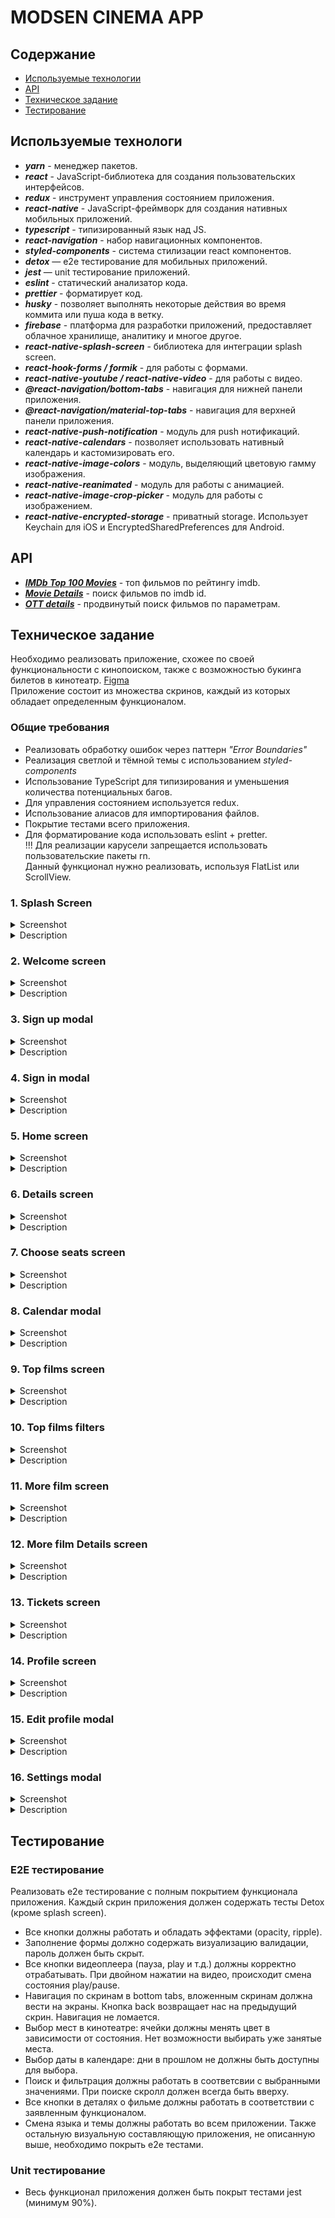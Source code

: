 # MODSEN CINEMA APP

## Содержание

- [Используемые технологии](#Используемые-технологии)
- [API](#API)
- [Техническое задание](#Техническое-задание)
- [Тестирование](#Тестирование)

## Используемые технологи

- **_yarn_** - менеджер пакетов.
- **_react_** - JavaScript-библиотека для создания пользовательских интерфейсов.
- **_redux_** - инструмент управления состоянием приложения.
- **_react-native_** - JavaScript-фреймворк для создания нативных мобильных приложений.
- **_typescript_** - типизированный язык над JS.
- **_react-navigation_** - набор навигационных компонентов.
- **_styled-components_** - система стилизации react компонентов.
- **_detox_** — e2e тестирование для мобильных приложений.
- **_jest_** — unit тестирование приложений.
- **_eslint_** - статический анализатор кода.
- **_prettier_** - форматирует код.
- **_husky_** - позволяет выполнять некоторые действия во время коммита или пуша кода в ветку.
- **_firebase_** - платформа для разработки приложений, предоставляет облачное хранилище, аналитику и многое другое.
- **_react-native-splash-screen_** - библиотека для интеграции splash screen.
- **_react-hook-forms / formik_** - для работы с формами.
- **_react-native-youtube / react-native-video_** - для работы с видео.
- **_@react-navigation/bottom-tabs_** - навигация для нижней панели приложения.
- **_@react-navigation/material-top-tabs_** - навигация для верхней панели приложения.
- **_react-native-push-notification_** - модуль для push нотификаций.
- **_react-native-calendars_** - позволяет использовать нативный календарь и кастомизировать его.
- **_react-native-image-colors_** - модуль, выделяющий цветовую гамму изображения.
- **_react-native-reanimated_** - модуль для работы с анимацией.
- **_react-native-image-crop-picker_** - модуль для работы с изображением.
- **_react-native-encrypted-storage_** - приватный storage. Использует Keychain для iOS и EncryptedSharedPreferences для Android.

## API

- **_[IMDb Top 100 Movies](https://rapidapi.com/rapihub-rapihub-default/api/imdb-top-100-movies/)_** - топ фильмов по рейтингу imdb.
- **_[Movie Details](https://rapidapi.com/goodmoviesaps/api/movie-details1/)_** - поиск фильмов по imdb id.
- **_[OTT details](https://rapidapi.com/gox-ai-gox-ai-default/api/ott-details/)_** - продвинутый поиск фильмов по параметрам.

## Техническое задание

Необходимо реализовать приложение, схожее по своей функциональности с кинопоиском, также с возможностью букинга билетов в кинотеатр.
[Figma](https://www.figma.com/file/2AWAMpSYwOAaJBFfOAyXyo/Movie's-App-%2F-Modsen?node-id=0%3A1&t=75XQVWVQB8mtZDfJ-0) <br>
Приложение состоит из множества скринов, каждый из которых обладает определенным функционалом.

### Общие требования

- Реализовать обработку ошибок через паттерн _"Error Boundaries"_
- Реализация светлой и тёмной темы с использованием _styled-components_
- Использование TypeScript для типизирования и уменьшения количества потенциальных багов.
- Для управления состоянием используется redux.
- Использование алиасов для импортирования файлов.
- Покрытие тестами всего приложения.
- Для форматирование кода использовать eslint + pretter.
  <br>
  !!! Для реализации карусели запрещается использовать пользовательские пакеты rn.<br>Данный функционал нужно реализовать, используя FlatList или ScrollView.

### 1. Splash Screen

<details>
<summary>Screenshot</summary>

[Figma](https://www.figma.com/file/2AWAMpSYwOAaJBFfOAyXyo/Movie's-App-%2F-Modsen?node-id=31%3A153&t=zsLwh7g9o7je2Svc-0)<br>
![Splash screen](./images/splash.png)

</details>

 <details>
<summary>Description</summary>
 
Splash screen - первый экран, который пользователь видит, открыв приложение, не находящееся в оперативной памяти. Как правило, это лого приложения/компании. Используется для загрузки данных (api, asyncStorage и тд), в том числе для подгрузки скриптового бандла react-native.

Необходимо использовать библиотеку [react-native-splash-screen](https://github.com/crazycodeboy/react-native-splash-screen). Обращаю внимание на то, что вам помимо всего прочего необходимо конфигурировать ваш splash на [нативном уровне](https://github.com/crazycodeboy/react-native-splash-screen#getting-started).
Также вам необходимо реализовать простую анимацию, например skeleton, glow или индикатор загрузки.

</details>

### 2. Welcome screen

<details>
<summary>Screenshot</summary>

[Figma](https://www.figma.com/file/2AWAMpSYwOAaJBFfOAyXyo/Movie's-App-%2F-Modsen?node-id=52%3A753&t=zsLwh7g9o7je2Svc-0)<br>
![Welcome screen](./images/welcome.png)

</details>

 <details>
<summary>Description</summary>

Авторизоваться можно через сервисы или через приложение, нажав на Create an Account.
Для реализации данного функционала необходимо использовать [firebase](https://rnfirebase.io/).

</details>

### 3. Sign up modal

<details>
<summary>Screenshot</summary>

[Figma](https://www.figma.com/file/2AWAMpSYwOAaJBFfOAyXyo/Movie's-App-%2F-Modsen?node-id=60%3A345&t=zsLwh7g9o7je2Svc-0)<br>
![Welcome screen](./images/sign_up.png)

</details>

 <details>
<summary>Description</summary>

Для регистрации необходимы 4 поля: имя, фамилия, почта и пароль.
Для форм можно использовать [react-hook-forms](https://react-hook-form.com/) или [formik](https://formik.org/docs/overview).
Каждое поле должно содержать [валидацию](https://github.com/jquense/yup).
Пароль должен быть скрыт при вводе.
При вводе пароля следует отображать индикатор сложности:

- Low: 4-8 символов.
- Mediunm: 8-12 символов + верхний регистр.
- High: 12-16 символов + верхний регистр + иные символы (.,!?/).

</details>

### 4. Sign in modal

<details>
<summary>Screenshot</summary>

[Figma](https://www.figma.com/file/2AWAMpSYwOAaJBFfOAyXyo/Movie's-App-%2F-Modsen?node-id=60%3A652&t=zsLwh7g9o7je2Svc-0)<br>
![Welcome screen](./images/sign_in.png)

</details>

 <details>
<summary>Description</summary>

Форма логина должна содержать валидацию данных, если пользователь вводит одно из полей неверно - это должно визуально отображаться на инпутах и сопровождаться соотвестствующим сообщением для пользователя (один из вариантов - тосты).

</details>

### 5. Home screen

<details>
<summary>Screenshot</summary>

[Figma](https://www.figma.com/file/2AWAMpSYwOAaJBFfOAyXyo/Movie's-App-%2F-Modsen?node-id=2%3A688&t=zsLwh7g9o7je2Svc-0)<br>
![Welcome screen](./images/home.png)

</details>

 <details>
<summary>Description</summary>

После успешного логина пользователь попадает на основной экран.

Здесь вам предлагается использовать [OTT details API](https://rapidapi.com/gox-ai-gox-ai-default/api/ott-details/) для поиска фильмов по параметрам.
Для фильмов в кинотеатре берем 10 любых картин текущего года с рейтингом выше 7 и один фильм для секции Coming soon.
<br>

**Секция Cooming Soon** <br>
В данной секции пресутсвует плеер с трейлером, кнопка поделиться, кнопка play и кнопка Tickets Available.
Для плеера рекомендуется использовать [react-native-youtube](https://github.com/davidohayon669/react-native-youtube) или [react-native-video](https://github.com/react-native-video/react-native-video/blob/master/API.md)

**Секция Now showing** <br>
Фильтрация работает для данной секции, в карусели отображаются фильмы выбранного жанра. <br>

</details>

### 6. Details screen

<details>
<summary>Screenshot</summary>

[Figma](https://www.figma.com/file/2AWAMpSYwOAaJBFfOAyXyo/Movie's-App-%2F-Modsen?node-id=2%3A850&t=zsLwh7g9o7je2Svc-0)<br>
![Welcome screen](./images/details.png)

</details>

 <details>
<summary>Description</summary>

После клика на карточку какого-либо фильма, пользователь попадает на страницу Film Details, где он может прочитать описание фильма, посмотреть комментарии и забукать билет.

Для комментариев необходимо использовать [Cloud Firestore](https://rnfirebase.io/firestore/usage).
Комментарии обновляются в режиме реального времени. Появление комментария сопровождается звуком (работает, только если пользователь находится на данном скрине)

</details>

### 7. Choose seats screen

<details>
<summary>Screenshot</summary>

[Figma](https://www.figma.com/file/2AWAMpSYwOAaJBFfOAyXyo/Movie's-App-%2F-Modsen?node-id=2%3A730&t=zsLwh7g9o7je2Svc-0)<br>
![Welcome screen](./images/chooose_cinema.png)

</details>

 <details>
<summary>Description</summary>
 
 На данном скрине пользователю для букинга необходимо выбрать:
 + Дату сеанса.
 + Время сеанса.
 + Места в кинотеатре.

Только после выбора всех трех позиций, ему доступен букинг билетов.

Все данные о букингах должны храниться в [secureStorage](https://reactnative.dev/docs/security).

За день до сеанса пользователь должен быть оповещен push уведомлением, содержащим фильм, дату и время сеанса. Для подключения нотификаций можно использовать любой удобный модуль. Один из вариантов [react-native-push-notification](https://github.com/zo0r/react-native-push-notification).

</details>

### 8. Calendar modal

<details>
<summary>Screenshot</summary>

[Figma](https://www.figma.com/file/2AWAMpSYwOAaJBFfOAyXyo/Movie's-App-%2F-Modsen?node-id=49%3A172&t=zsLwh7g9o7je2Svc-0)<br>
![Welcome screen](./images/choose_date.png)

</details>

 <details>
<summary>Description</summary>
 
 В модальном окне необходимо реализовать календарь. Для этого разрешается использовать [react-native-calendars](https://github.com/wix/react-native-calendars).
 Также должны соблюдаться условия: 
 + Нельзя выбрать дату в прошлом. 
 + Букинг доступен не более чем за месяц до сеанса.
 + Выбранный день выделяется цветом и меняется в life режиме на скрине под модальным окном.

</details>

### 9. Top films screen

<details>
<summary>Screenshot</summary>

[Figma](https://www.figma.com/file/2AWAMpSYwOAaJBFfOAyXyo/Movie's-App-%2F-Modsen?node-id=2%3A722&t=zsLwh7g9o7je2Svc-0)<br>
![Welcome screen](./images/top_films.png)

</details>

 <details>
<summary>Description</summary>

Содержит строку поиска, фильтрацию и список лучших фильмов.
В качестве списка фильмов рекомендуется использовать [IMDb Top 100 Movies](https://rapidapi.com/rapihub-rapihub-default/api/imdb-top-100-movies/).

Поиск осуществляется по названию фильма, пробелы перед и после названия игнорируются.
После поиска скролл всегда в начале списка фильмов.

</details>

### 10. Top films filters

<details>
<summary>Screenshot</summary>

[Figma](https://www.figma.com/file/2AWAMpSYwOAaJBFfOAyXyo/Movie's-App-%2F-Modsen?node-id=49%3A345&t=zsLwh7g9o7je2Svc-0)<br
![Welcome screen](./images/filters.png)

</details>

 <details>
<summary>Description</summary>

Фильтрация осуществляется по году выпуска и рейтингу фильма.
Также самостоятельно нужно добавить фильтрацию по жанру и автору фильма.

</details>

### 11. More film screen

<details>
<summary>Screenshot</summary>

[Figma](https://www.figma.com/file/2AWAMpSYwOAaJBFfOAyXyo/Movie's-App-%2F-Modsen?node-id=63%3A766&t=zsLwh7g9o7je2Svc-0)<br>
![Welcome screen](./images/more_film.png)

</details>

 <details>
<summary>Description</summary>

Здесь пользователь может посмотреть информацию о выбранном фильме.
Фон формируется динамически градиентно в зависимости от [цветовой гаммы постера](https://github.com/osamaqarem/react-native-image-colors).
Например у постера Аватара цветовая гамма - голубой + белый, следовательно формируется background с градиентом соотв. цветов.

Также на этой странице необходимо реализовать свайпер вверх.<br>
Следует использовать анимацию react-native или [react-native-reanimated](https://docs.swmansion.com/react-native-reanimated/).

</details>

### 12. More film Details screen

<details>
<summary>Screenshot</summary>

[Figma](https://www.figma.com/file/2AWAMpSYwOAaJBFfOAyXyo/Movie's-App-%2F-Modsen?node-id=64%3A944&t=zsLwh7g9o7je2Svc-0)<br>
![Welcome screen](./images/more_film_details.png)

</details>

 <details>
<summary>Description</summary>

Скрин содержит полную информацию о фильме:

- Трейлер.
- Описание. Часть должна быть скрыта с эффектом shadow. При нажатии на кнопку Read more оно раскрывается и показывается полностью без эффекта shadow. Необходимо использовать анимацию для плавности действия hide/show.
- Cписок актеров.
- Отзывы кинокритиков. Брать можно из [OTT details](https://rapidapi.com/gox-ai-gox-ai-default/api/ott-details/) вкладка Additional Title Details.

</details>

### 13. Tickets screen

<details>
<summary>Screenshot</summary>

[Figma](https://www.figma.com/file/2AWAMpSYwOAaJBFfOAyXyo/Movie's-App-%2F-Modsen?node-id=28%3A520&t=zsLwh7g9o7je2Svc-0)<br>
![Welcome screen](./images/tickets.png)

</details>

 <details>
<summary>Description</summary>

Содержит информацию о букингах пользователя.
Раздел upcoming - предстоящие сеансы в кинотеатре.
Past - прошедшие сеансы, которые пользователь посетил.
Missed - забуканные сеансы, которые пользователь пропустил (дата в прошлом).

Upcomings букинги можно отменить, нажав на кнопку cancel. Пользователь должен увидеть модально окно с подтверждением.

Для top tabs рекомендуется использовать [@react-navigation/material-top-tabs](https://reactnavigation.org/docs/material-top-tab-navigator/)

</details>

### 14. Profile screen

<details>
<summary>Screenshot</summary>

[Figma](https://www.figma.com/file/2AWAMpSYwOAaJBFfOAyXyo/Movie's-App-%2F-Modsen?node-id=29%3A892&t=zsLwh7g9o7je2Svc-0)<br>
![Welcome screen](./images/profile.png)

</details>

 <details>
<summary>Description</summary>

Профиль содержит информацию о пользователе.
Обязательными являются поля: имя, фамилия, userID. Также вы можете добавить иную информацию.<br>
Пользователю предоставляется возможность сменить тему приложения.
Дизайн светлой должен быть разработан самостоятельно.
<br>
Private policy - ссылка на сайт https://www.modsen-software.com/

</details>

### 15. Edit profile modal

<details>
<summary>Screenshot</summary>

[Figma](https://www.figma.com/file/2AWAMpSYwOAaJBFfOAyXyo/Movie's-App-%2F-Modsen?node-id=71%3A1084&t=zsLwh7g9o7je2Svc-0)<br>
![Welcome screen](./images/edit_profile.png)

</details>

 <details>
<summary>Description</summary>

Форма изменения профиля состоит из 4 инпутов.
Изменение пароля должно быть подтверждено текущим паролем.
Также вам самостоятельно необходимо реализовать загрузку [изображения в приложение](https://github.com/ivpusic/react-native-image-crop-picker) и отображать фото пользователя в профиле.

</details>

### 16. Settings modal

<details>
<summary>Screenshot</summary>

[Figma](https://www.figma.com/file/2AWAMpSYwOAaJBFfOAyXyo/Movie's-App-%2F-Modsen?node-id=71%3A1153&t=zsLwh7g9o7je2Svc-0)<br>
![Welcome screen](./images/settings.png)

</details>

 <details>
<summary>Description</summary>
    В настройках пользователь может поменять язык, в приложении их должно быть минимум 2. Также ему доступна опция отключения  уведомлений.
</details>

## Тестирование

### E2E тестирование

Реализовать e2e тестирование c полным покрытием функционала приложения. Каждый скрин приложения должен содержать тесты Detox (кроме splash screen).

- Все кнопки должны работать и обладать эффектами (opacity, ripple).
- Заполнение формы должно содержать визуализацию валидации, пароль должен быть скрыт.
- Все кнопки видеоплеера (пауза, play и т.д.) должны корректно отрабатывать. При двойном нажатии на видео, происходит смена состояния play/pause.
- Навигация по скринам в bottom tabs, вложенным скринам должна вести на экраны. Кнопка back возвращает нас на предыдущий скрин. Навигация не ломается.
- Выбор мест в кинотеатре: ячейки должны менять цвет в зависимости от состояния. Нет возможности выбирать уже занятые места.
- Выбор даты в календаре: дни в прошлом не должны быть доступны для выбора.
- Поиск и фильтрация должны работать в соответсвии с выбранными значениями. При поиске скролл должен всегда быть вверху.
- Все кнопки в деталях о фильме должны работать в соответствии с заявленным функционалом.
- Cмена языка и темы должны работать во всем приложении.
  Также остальную визуальную составляющую приложения, не описанную выше, необходимо покрыть e2e тестами.

### Unit тестирование

- Весь функционал приложения должен быть покрыт тестами jest (минимум 90%).
